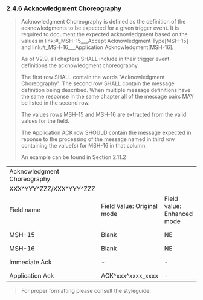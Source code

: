 ### 2.4.6 Acknowledgment Choreography

> Acknowledgment Choreography is defined as the definition of the acknowledgments to be expected for a given trigger event. It is required to document the expected acknowledgment based on the values in link:#_MSH-15___Accept Acknowledgment Type[MSH-15] and link:#_MSH-16___Application Acknowledgment[MSH-16].
>
> As of V2.9, all chapters SHALL include in their trigger event definitions the acknowledgment choreography.
>
> The first row SHALL contain the words "Acknowledgment Choreography". The second row SHALL contain the message definition being described. When multiple message definitions have the same response in the same chapter all of the message pairs MAY be listed in the second row.
>
> The values rows MSH-15 and MSH-16 are extracted from the valid values for the field.
>
> The Application ACK row SHOULD contain the message expected in reponse to the processing of the message named in third row containing the value(s) for MSH-16 in that column.
>
> An example can be found in Section 2.11.2

|     |     |     |     |     |     |
| --- | --- | --- | --- | --- | --- |
| Acknowledgment Choreography |  |  |  |  |  |
| XXX^YYY^ZZZ/XXX^YYY^ZZZ |  |  |  |  |  |
| Field name | Field Value: Original mode | Field value: Enhanced mode |  |  |  |
| MSH-15 | Blank | NE | AL, SU, ER | NE | AL, SU, ER |
| MSH-16 | Blank | NE | NE | AL, SU, ER | AL, SU, ER |
| Immediate Ack | - | - | ACK^xxx ^ACK | - | ACK^xxx^ACK |
| Application Ack | ACK^xxx^xxxx_xxxx | - | - | ACK^xxx^xxxx_xxxx | ACK^xxx^xxxx_xxxx |

> For proper formatting please consult the styleguide.
